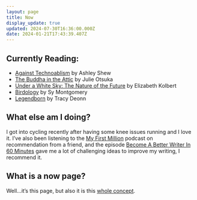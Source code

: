 ```yaml
---
layout: page
title: Now
display_update: true
updated: 2024-07-30T16:36:00.000Z
date: 2024-01-21T17:43:39.407Z
---
```

## Currently Reading:

* [Against Technoablism](https://bookshop.org/p/books/against-technoableism-rethinking-who-needs-improvement-ashley-shew/19670010?ean=9781324036661) by Ashley Shew
* [The Buddha in the Attic](https://bookshop.org/p/books/the-buddha-in-the-attic-julie-otsuka/9789053?ean=9780307744425) by Julie Otsuka
* [Under a White Sky: The Nature of the Future](https://bookshop.org/p/books/under-a-white-sky-the-nature-of-the-future-elizabeth-kolbert/15518975?ean=9780593136287) by Elizabeth Kolbert
* [Birdology](https://bookshop.org/book/9781416569855) by Sy Montgomery
* [Legendborn](https://bookshop.org/p/books/legendborn-tracy-deonn/14391994?ean=9781534441606) by Tracy Deonn

## What else am I doing?

I got into cycling recently after having some knee issues running and I love it. I’ve also been listening to the [My First Million](https://www.mfmpod.com) podcast on recommendation from a friend, and the episode [Become A Better Writer In 60 Minutes](https://www.mfmpod.com/become-a-better-writer-in-60-minutes-masterclass/) gave me a lot of challenging ideas to improve my writing, I recommend it.

## What is a now page?

Well…it’s this page, but also it is this [whole concept](https://nownownow.com/about).
